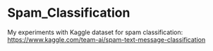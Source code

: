 # Spam_Classification
My experiments with Kaggle dataset for spam classification: https://www.kaggle.com/team-ai/spam-text-message-classification
